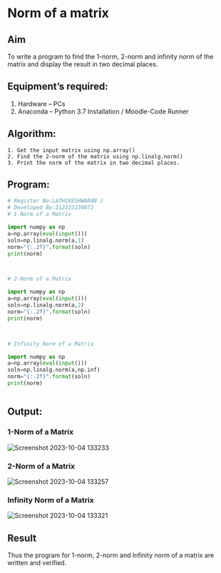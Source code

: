 # Norm of a matrix
## Aim
To write a program to find the 1-norm, 2-norm and infinity norm of the matrix and display the result in two decimal places.
## Equipment’s required:
1.	Hardware – PCs
2.	Anaconda – Python 3.7 Installation / Moodle-Code Runner
## Algorithm:
	1. Get the input matrix using np.array()   
    2. Find the 2-norm of the matrix using np.linalg.norm()
	3. Print the norm of the matrix in two decimal places.
## Program:
```Python
# Register No:LATHIKESHWARAN J	
# Developed By:212222230072
# 1-Norm of a Matrix

import numpy as np
a=np.array(eval(input()))
soln=np.linalg.norm(a,1)
norm="{:.2f}".format(soln)
print(norm)



# 2-Norm of a Matrix

import numpy as np
a=np.array(eval(input()))
soln=np.linalg.norm(a,2)
norm="{:.2f}".format(soln)
print(norm)



# Infinity Norm of a Matrix

import numpy as np
a=np.array(eval(input()))
soln=np.linalg.norm(a,np.inf)
norm="{:.2f}".format(soln)
print(norm)



```
## Output:
### 1-Norm of a Matrix
![Screenshot 2023-10-04 133233](https://github.com/LATHIKESHWARAN/Norm-of-a-matrix/assets/119393556/8b847610-4653-4b3c-92df-161ca154b90c)


### 2-Norm of a Matrix
![Screenshot 2023-10-04 133257](https://github.com/LATHIKESHWARAN/Norm-of-a-matrix/assets/119393556/58e54b89-71ef-41d0-931d-8220ef55ecaa)


### Infinity Norm of a Matrix
![Screenshot 2023-10-04 133321](https://github.com/LATHIKESHWARAN/Norm-of-a-matrix/assets/119393556/fa3c7d44-b517-4921-bf45-1bc3b2fe0f75)


## Result
Thus the program for 1-norm, 2-norm and Infinity norm of a matrix are written and verified.
